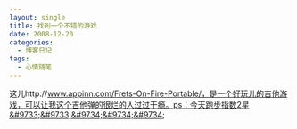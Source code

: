 ```yaml
---
layout: single
title: 找到一个不错的游戏
date: 2008-12-20
categories:
  - 博客日记
tags:
  - 心情随笔
---
```


这儿http&#58;//www.appinn.com/Frets-On-Fire-Portable/，是一个好玩儿的吉他游戏，可以让我这个吉他弹的很烂的人过过干瘾。ps：今天跑步指数2星&#9733;&#9733;&#9734;&#9734;&#9734;
